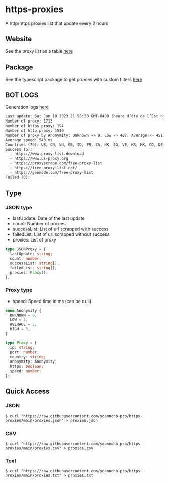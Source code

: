 # https-proxies

A http/https proxies list that update every 2 hours

## Website

See the proxy list as a table [here](https://yoannchb-pro.github.io/https-proxies/)

## Package

See the typescript package to get proxies with custom filters [here](https://github.com/yoannchb-pro/https-proxies/tree/main/package)

## BOT LOGS

Generation logs [here](./bot.logs)

```txt
Last update: Sat Jun 10 2023 21:58:30 GMT-0400 (heure d’été de l’Est nord-américain)
Number of proxy: 1713
Number of https proxy: 194
Number of http proxy: 1519
Number of proxy by Anonymity: Unknown -> 0, Low -> 407, Average -> 451, High -> 855
Average speed: 543 ms
Countries (79): US, CN, VN, GB, ID, FR, ZA, HK, SG, VE, KR, MX, CO, DE, JP, CZ, EG, AR, IN, KH, TH, BD, MY, AU, CA, RU, BO, UA, TW, IR, EC, CL, KZ, DO, BR, CM, CH, FI, LY, TR, LV, AT, PH, LT, SV, PE, SE, MZ, HR, PT, MO, NL, UZ, AF, HN, ZW, PY, NO, UG, ES, PL, RW, YT, GH, BA, AL, DK, NP, BE, SN, HU, TZ, BG, KG, GT, PK, SK, TN, TG
Success (5):
  - https://www.proxy-list.download
  - https://www.us-proxy.org
  - https://proxyscrape.com/free-proxy-list
  - https://free-proxy-list.net/
  - https://geonode.com/free-proxy-list
Failed (0):
```

## Type

### JSON type

- lastUpdate: Date of the last update
- count: Number of proxies
- successList: List of url scrapped with success
- failedList: List of url scrapped without success
- proxies: List of proxy

```ts
type JSONProxy = {
  lastUpdate: string;
  count: number;
  successList: string[];
  failedList: string[];
  proxies: Proxy[];
};
```

### Proxy type

- speed: Speed time in ms (can be null)

```ts
enum Anonymity {
  UNKNOWN = 0,
  LOW = 1,
  AVERAGE = 2,
  HIGH = 3,
}

type Proxy = {
  ip: string;
  port: number;
  country: string;
  anonymity: Anonymity;
  https: boolean;
  speed: number;
};
```

## Quick Access

### JSON

```
$ curl "https://raw.githubusercontent.com/yoannchb-pro/https-proxies/main/proxies.json" > proxies.json
```

### CSV

```
$ curl "https://raw.githubusercontent.com/yoannchb-pro/https-proxies/main/proxies.csv" > proxies.csv
```

### Text

```
$ curl "https://raw.githubusercontent.com/yoannchb-pro/https-proxies/main/proxies.txt" > proxies.txt
```
